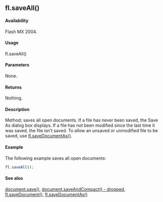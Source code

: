 ## fl.saveAll()

#### Availability

Flash MX 2004.

#### Usage

fl.saveAll()

#### Parameters

None.

#### Returns

Nothing.

#### Description

Method; saves all open documents.
If a file has never been saved, the Save As dialog box displays. If a file has not been modified since the last time it was saved, the file isn’t saved. To allow an unsaved or unmodified file to be saved, use [fl.saveDocumentAs()](../flash_object_(fl)/fl65.md).

#### Example

The following example saves all open documents:
```javascript
fl.saveAll();
```

#### See also

[document.save()](../Document_object/docum370.md), [document.saveAndCompact() - dropped](../Document_object/docum380.md), [fl.saveDocument()](../flash_object_(fl)/fl64.md), [fl.saveDocumentAs()](../flash_object_(fl)/fl65.md)

<span id="fl.saveDocument()" class="anchor"></span>
